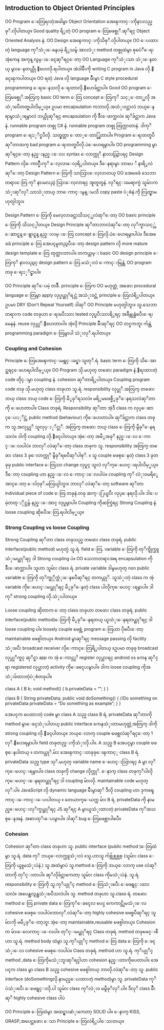 ## Introduction to Object Oriented Principles
OO Program ေတြေရးတဲ့အခါမွာ Object Orientation အေၾကာင္းကိုနားလည္ဖုိ.လိုပါတယ္။ Good quality ရိွတဲ့ OO program ေတြၿဖစ္ဖုိ.ဆုိရင္ Object Oriented Analysis နဲ. OO Design အေၾကာင္းကိုသိဖုိ.လိုပါတယ္။ OO ေပးထားတဲ့ language ကုိသံုးေနေပမဲ့ ရိွသမွ် အားလံုး method တစ္ခုထဲမွာ စုၿပံဳေရး အဲ့ကေန အကုန္ လွမ္းေခၚဆုိရင္ေတာ့ OO Language ကုိသံုးသာ သံုးေနတယ္ မွားေနတယ္လို.ေၿပာလို.ရပါတယ္။ အဲဒါမ်ိဳးကို writing C program in Java လို.ေခၚၾကပါတယ္။ OO ရတဲ့ Java လို language မ်ိဳးမွာ C style procedural programming ေရးေနသလို ေရးတာလို.ေၿပာခ်င္တာပါ။ Good OO program ေတြၿဖစ္ဖုိ.အတြက္ basic OO term ေတြ concept ေတြကုိ သင့္ေတာ္သလို အသံုးၿပဳတတ္ရပါလိမ့္မယ္။ ဥပမာ encapsulation ကဘာလို.အသံုး၀င္တာလဲ ဘယ္ေနရာမွာသံုးရမွာလဲ ဘယ္လိုဆုိရင္ encapsulation ကို ခ်ိဳးေဖာက္သလဲ။ ဆုိခ်င္တာက Java နဲ. runnable program တစ္ခု C# နဲ. runnable program တစ္ခု ထြက္လာတာနဲ. ဒါကုိ program ေရးႏုိင္ၿပီလို. သတ္မွတ္တာ ေတာ္ေတာ္လြဲတာပါ။ Program ေရးတတ္ၿပီဆုိတာထက္ bad program ေရးတတ္ၿပီလို.ပဲေၿပာရမွာပါ။ OO programming မွာဆုိရင္ေတာ့ နည္းနည္းေလး syntax ေလာက္ကုိ နားလည္သြားရင္ Design Pattern လိုေကာင္မ်ိဳးကုိ ေလ့လာေလ့ရိွပါတယ္။ ဒီေနရာမွာ ဘာၿပ ႆ နာရိွလဲဆုိေတာ့ Design Pattern ေတြကို သာသြားေလ့လာတယ္ OO အေၿခခံ သေဘာတရားေတြ ကုိ နားမလည္ပဲ သြားေလ့လာရင္ အူတူတူနဲ. လုိရင္းမေရာက္ပဲ သူမ်ားက သံုးဆုိလုိ.သာသံုးတယ္ ဘာေကာင္းမွန္းမသိ copy paste ပံုစံနဲ.ကို လြတ္မွာမဟုတ္ပါဘူး။

Design Pattern ေတြကို မေလ့လာခင္ဘာသိသင့္သလဲဆုိေတာ့ OO basic principle ေတြကို သိသင့္ပါတယ္။ Design Principle ဆုိတာဘာလဲဆုိေတာ့ လုိက္နာသင့္တဲ့ ေဆာင္ရန္ ေရွာင္ရန္ နည္းလမ္းေတြ concept ေတြလို.ပဲေၿပာရမွာပါပဲ။ ဒီအေၿခခံ principle ေတြ အေပၚမူတည္ၿပီးေတာ့ design pattern လို more mature design template ေတြ ထုတ္ထားတာပါ။ တကယ္တမ္း basic OO design principle ေတြကုိ နားလည္ရင္ design pattern ေတြ မသံုးလဲ ေကာင္းမြန္တဲ့ OO program တခု ေရးႏုိင္မွာပါ။

OO Principle ဆုိေပမဲ့ တခ်ိဳ. principle ေတြက OO မဟုတ္တဲ့ အၿခား procedural language ေတြမွာ apply လုပ္မယ္ဆုိရင္လဲ အသံုး၀င္တဲ့ principle ေတြလဲရိွပါတယ္။ ဥပမာ DRY (Don’t Repeat Yourself) ဒါဆုိ OO Principle မဟုတ္ပါဘူး။ သူ.သေဘာတရားက code တခုဟာ ေရးၿပီးသား tested လုပ္ၿပီးသားရိွရင္ အခ်ိိန္ကုန္ခံၿပီးေရး မေနနဲ. reuse လုပ္လုိ.ေၿပာတာပါ။ အဲ့လို Principle မ်ိဳးဆုိရင္ OO တင္မကဘူး က်န္တဲ့ programming paradigm ေတြမွာပါ သံုးလုိ.ရပါတယ္။

### Coupling and Cohesion

Principle ေတြအေၾကာင္းမရွင္းခင္မွာ သူတုိ.ရဲ. basic term ေတြကို သိေအာင္အရင္ေၿပာရပါလိမ့္မယ္။ OO Program သို.မဟုတ္ တၿခား paradigm နဲ.ေရးထားတဲ့ code တိုင္းမွာ coupling နဲ. cohesion ဆုိတာရိွပါတယ္။ Coupling program code တခု သို.မဟုတ္ class တခုဟာ သူ.ရဲ. responsibility လုပ္ဖုိ.အတြက္ တၿခား ဘယ္ class ဘယ္ code ေတြကို မီွခုိရသလဲ။ မရိွမၿဖစ္မီွခုိေနရသလဲဆုိတာကို ေၿပာတာပါ။ Class တခုရဲ. Responsibility ဆုိတာ အဲ့ဒီ class က လုပ္ေဆာင္ေပးႏုိင္တဲ့ public method (behaviour) ကိုေၿပာတာပါ။ ဆုိခ်င္တာက class တခုက သူ.အလုပ္ကုိ သူလုပ္ႏုိင္ဖုိ. အတြက္ တၿခား ဘယ္ class ေတြကို မွီခုိေနရသလဲ။ ဒါကို coupling လို.ေခၚပါတယ္။ အဲ့ေတာ့ အမီွအခုိ နည္းေလ ေကာင္းေလပါပဲ။ ဘာလုိ.လဲဆုိေတာ့ class တခုက သူ. responsibility အတြက္ တၿခား class 3 ခုေလာက္ကုိ မွီခုိရၿပီဆုိပါစုိ. ။ သူ couple ၿဖစ္ေနတဲ့ class 3 ခုတခုခု public interface ေတြသာ change လုပ္ရင္ သူလဲ လုိက္ေၿပာင္းရပါလိမ့္မယ္။ ဒီေတာ့ coupling ဟာ နည္းေလ ေကာင္းေလပါပဲ။ coupling ကုိ လံုး၀မရိွေအာင္ေတာ့ ေလ်ာ့ဖုိ.မလြယ္ပါဘူး။ ဘာလုိ.လဲဆုိေတာ့ software ဆုိတာ individual piece of code ေတြ တခုနဲ.တခု ဆက္ႏြယ္ၿပီး လုပ္ေနရလို.ပါ။ ဒါေပမဲ့တတ္ႏိုင္သမွ် နည္းေအာင္ လုပ္ရမွာပါ။ Coupling ကိုဆက္ခြဲရင္ Strong Coupling နဲ. loose coupling ဆိုၿပီးေတြ.ရပါလိမ့္မယ္။

### Strong Coupling vs loose Coupling

Strong Coupling ဆုိတာ class တခုသည္ တၿခား class တခုရဲ. public interface(public method) မဟုတ္ပဲ သူ.ရဲ. field ေတြ. variable ေတြကို တုိက္ရိုက္ယူသံုးမယ္ဆုိရင္ ဒါ Strong coupling ပဲ။ OO သေဘာတရားအရ encapsulation ကို ခ်ိဳးေဖာက္တာပါ။ သူဟာ သူမ်ား class ရဲ. private variable ဒါမွမဟုတ္ non public variable ေတြကို တုိက္ရုိုက္သံုးေနၿပီဆုိရင္ တကယ္လုိ. သူသံုးတဲ့ class က အဲ့ variable ကိုေၿပာင္းမယ္ဆုိရင္ မီွခုိေနတဲ့ class ပါလိုက္ေၿပာင္းရမွာပါ။ ဒါကုိ strong coupling လို.သံုးပါတယ္။

Loose coupling ဆိုတာက ေတာ့ class တခုဟာ တၿခား class တခုရဲ. public interface(public method)ေတြကို မီွခုိေနရတယ္ ယူသံုးေနရတယ္ဆုိရင္ ဒါ loose coupling ပါ။ loosely couple ၿဖစ္တဲ့ program ေတြဟာ ပိုၿပီးေတာ့ maintainable ၿဖစ္ပါတယ္။ Android မွာဆုိရင္ message passing လို facility သံုးၿပီး broadcast receiver လိုေကာင္ေတြရိွပါတယ္ ။ဥပမာ တခုခု broadcast လုပ္လုိက္ရင္ ဆုိင္ရာ app က အဲ့ ေကာင္ကုိ register လုပ္ထားရင္ android os ကေန ဆုိင္ရာ registered လုပ္ထားတဲ့ activity ကိုေခၚေပးမွာပါ။ ဒါက loose coupling ကိုအသံုးခ်ထားတဲ့ပံုစံတခုပါ။

class A { B b; void method() { b.privateData = “”; } }

class B { String privateData; public void doSomething() { //Do something on privateData privateData = “Do something as example”; } }

အေပၚက ၿပထားတဲ့ code မွာ class A သည္ class B ရဲ. privateData ဆုိတာကို method မွာေခၚသံုးပါတယ္ public interface ကေနသံုးတာမဟုတ္တဲ့အတြက္ ဒါကို strong coupling လို.ေခၚပါတယ္။ ဘယ္ေလာက္ couple ၿဖစ္သလဲဆုိရင္ေတာ့ 1 လုိ.ေၿပာရမွာပါ။ field တခုတည္းကိုသံုးလို.ပါ။. A သည္ B အေပၚမွာ couple ၿဖစ္ေနပါတယ္ ။ တကယ္လုိ.မ်ား အေၾကာင္းတခုခုေၾကာင့္ class B ရဲ. privateData သည္ type သုိ.မဟုတ္ variable name ေၿပာင္းသြားရင္ A မွာ လုိက္ေၿပာင္းရမွာပါ။ class တခုကို change လိုက္လုိ. ေနာက္ class တခုကုိပါလိုက္ေၿပာင္းေနရတယ္ဆုိရင္ ဒါ coupling မ်ားလို. maintainable code မဟုတ္လုိ.ပါ။ JavaScript လို dynamic language မ်ိဳးမွာဆုိ ဒီလို coupling ဟာ ဒုကၡေကာင္းေကာင္းေပးပါတယ္ ။ တေယာက္ေယက္က မ်ား B ရဲ. privateData ကို နာမည္ေၿပာင္းလုိက္မယ္ဆုိရင္ JS ဆုိရင္ A မွာယူသံုးထားတဲ့ privateData ကုိအသစ္ေနအနဲ. အစားထုိးေပးမွာပါ။ ဒါဆုိ bug ေတြၿဖစ္လာပါၿပီ။

### Cohesion

Cohesion ဆုိတာ class တခုဟာ သူ. public interface (public method )ေတြထဲမွာ သူ.ရဲ. data ကုိ ဘယ္ေလာက္ယူသံုးလဲ ။သူ.ဟာသူ က်စ္က်စ္လစ္လစ္ (သူမ်ား class ေတြကို ယူူမသံုးပဲနဲ.) သူ.အထဲမွာပဲ သူ.method ေတြကို ဘယ္ေလာက္ use လဲဆုိတာကို တုိင္းတာပါ။ ဆုိလိုခ်င္တာကေတာ့ သူမ်ား class ကိုမသံုးပဲနဲ. သူ.ရဲ. responsibility ေတြကို သူ.ကုိယ္ပုိင္ method ေတြသံုးၿပီး ေၿဖရွင္းထားသလဲ။ အၿပန္အလွန္အသံုးၿပဳသလဲပါ။ သူ. method တခုဟာ သူ.class ရဲ. တၿခား method ေတြ private data ေတြကုိေခၚေလ ၿပင္ပ ကေကာင္ကိုမသံုးေလ cohesive ၿဖစ္ေလပါပဲ။ဘာလုိ.လဲဆုိေတာ့ highly cohesive ၿဖစ္ၿပီဆုိရင္ သူမ်ားကို မမီွခုိေတာ့ဘူး အဲ့ေတာ့ maintainable,reusable ၿဖစ္ပါတယ္။ Cohesion က မ်ားေလေကာင္းေလပါ။ တုိင္းမယ္ဆုိရင္ Class တခုရဲ. method တခုၿခင္းစီဟာ သူ.ရဲ. method body ထဲမွာ သူ.ကုိယ္ပုိင္ method ေတြ data ေတြကို ေခၚသံုးေလ cohesive ၿဖစ္ေလပါပဲ။ Class တခုရဲ. method ဟာ သူ.ရဲ. ကုိယ္ပုိင္ method ,data ေတြကိုမသံုးဘူးဆုိရင္ဒါဟာ cohesion နည္းတာကိုၿပတာပါ။ အေပၚက class မွာ class B သည္ cohesive ၿဖစ္ပါတယ္ ဘာလို.လဲဆုိေတာ့ သူ. public interface (doSomethingလို.နာမည္ေပးထားတဲ့ method)မွာ သူ. privateData ကုိပဲသံုးၿပီး ေၿဖရွင္းလို.ပါ သူမ်ား class ကုိလံုး၀ မမွီခုိလုိ.ပါ။ ဒီလုိ class မ်ိဳးဆုိ highly cohesive class ပါပဲ

OO Principle ေတြထဲမွာ အထင္ရွားဆံုးကေတာ့ SOLID ပါ။ ေနာက္ KISS, GRASP,အၿပင္တၿခား ေသာ Principle ေတြလဲရိွပါေသးတယ္။
